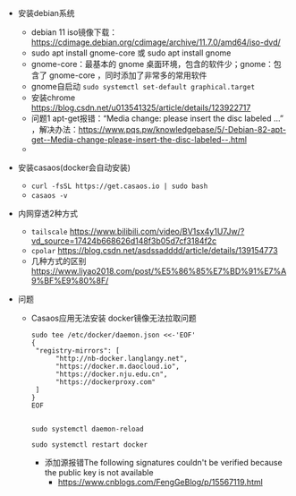 - 安装debian系统
  - debian 11 iso镜像下载：https://cdimage.debian.org/cdimage/archive/11.7.0/amd64/iso-dvd/
  - sudo apt install gnome-core 或 sudo apt install gnome
  - gnome-core：最基本的 gnome 桌面环境，包含的软件少；gnome：包含了 gnome-core ，同时添加了非常多的常用软件
  - gnome自启动 `sudo systemctl set-default graphical.target`
  - 安装chrome https://blog.csdn.net/u013541325/article/details/123922717
  - 问题1  apt-get报错：“Media change: please insert the disc labeled ...” ，解决办法：https://www.pqs.pw/knowledgebase/5/-Debian-82-apt-get--Media-change-please-insert-the-disc-labeled--.html
  - 
- 安装casaos(docker会自动安装)
  - `curl -fsSL https://get.casaos.io | sudo bash`
  - `casaos -v`
    
- 内网穿透2种方式
  - `tailscale` https://www.bilibili.com/video/BV1sx4y1U7Jw/?vd_source=17424b668626d148f3b05d7cf3184f2c
  - `cpolar` https://blog.csdn.net/asdssadddd/article/details/139154773
  - 几种方式的区别 https://www.liyao2018.com/post/%E5%86%85%E7%BD%91%E7%A9%BF%E9%80%8F/
 
- 问题
  - Casaos应用无法安装 docker镜像无法拉取问题
    ```
    sudo tee /etc/docker/daemon.json <<-'EOF'
    {
     "registry-mirrors": [
          "http://nb-docker.langlangy.net",
          "https://docker.m.daocloud.io",
          "https://docker.nju.edu.cn",
          "https://dockerproxy.com"
     ]
    }
    EOF
    
    
    sudo systemctl daemon-reload
    
    sudo systemctl restart docker
    
    ```
     - 添加源报错The following signatures couldn't be verified because the public key is not available
       - https://www.cnblogs.com/FengGeBlog/p/15567119.html
